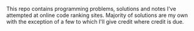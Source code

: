 This repo contains programming problems, solutions and notes I've attempted at online code ranking sites. Majority of solutions are my own with the exception of a few to which I'll give credit where credit is due.
